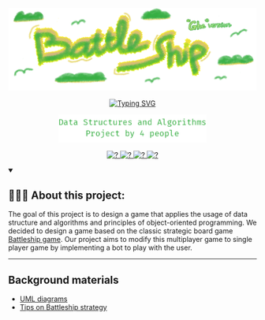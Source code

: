 <p align="center">
  <a href="#"> <img  width="" src="./img/readme(header)2.png" alt="Battleship" /> </a>
</p>

<p align= "center">
    <a href="https://git.io/typing-svg">
        <img src="https://readme-typing-svg.herokuapp.com?font=Fira+Code&pause=1000&color=35AB40&center=true&vCenter=true&width=435&lines=%F0%9F%9B%B6+Battle+Ghe+%F0%9F%9B%B6" alt="Typing SVG" /></a>
</p>

<p align= "center">
    <a href="#"> 
        <img  width="300" src="./img/title2.png" alt="Battleship" /> </a>
</p>

<p align ="center">
    <a href="#">
        <img height="32px" alt="?" title="Nguyen Quang Duy" src="https://custom-icon-badges.demolab.com/badge/-Q.Duy-blueviolet?style=for-the-badge&logo=copilot&logoColor=white" /> </a>
    <a href="#">
        <img height="32px" alt="?" title="Nguyễn Trần Minh Trung" src="https://custom-icon-badges.demolab.com/badge/-M.Trung-yellow?style=for-the-badge&logo=star&logoColor=white" /> </a>
    <a href="#">
        <img height="32px" alt="?" title="Nguyễn Đặng Lan Anh" src="https://custom-icon-badges.demolab.com/badge/-L.Anh-success?style=for-the-badge&logo=squirrel&logoColor=white" /> </a>
    <a href="#">
        <img height="32px" alt="?" title="Nguyễn Đăng Bảo" src="https://custom-icon-badges.demolab.com/badge/-D.Bao-critical?style=for-the-badge&logo=flame&logoColor=white" /> </a> 
</p>

<details open> 
    <summary><h2>🏄🏻‍♂️ About this project: </h2></summary>
The goal of this project is to design a game that applies the usage of data structure and algorithms and principles of object-oriented programming. We decided to design a game based on the classic strategic board game <a href="https://en.wikipedia.org/wiki/Battleship_%28game%29" target="_blank">Battleship game</a>. Our project aims to modify this multiplayer game to single player game by implementing a bot to play with the user.
</details>

---
## Background materials
- [UML diagrams](https://www.lucidchart.com/blog/types-of-UML-diagrams)
- [Tips on Battleship strategy](https://www.wikihow.com/Win-at-Battleship)